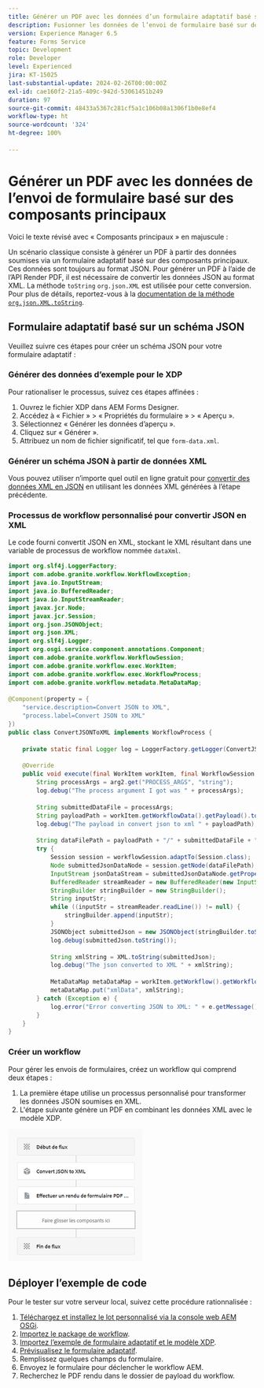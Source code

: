 ```yaml
---
title: Générer un PDF avec les données d’un formulaire adaptatif basé sur des composants principaux
description: Fusionner les données de l’envoi de formulaire basé sur des composants principaux avec le modèle XDP dans le workflow
version: Experience Manager 6.5
feature: Forms Service
topic: Development
role: Developer
level: Experienced
jira: KT-15025
last-substantial-update: 2024-02-26T00:00:00Z
exl-id: cae160f2-21a5-409c-942d-53061451b249
duration: 97
source-git-commit: 48433a5367c281cf5a1c106b08a1306f1b0e8ef4
workflow-type: ht
source-wordcount: '324'
ht-degree: 100%

---
```


# Générer un PDF avec les données de l’envoi de formulaire basé sur des composants principaux

Voici le texte révisé avec « Composants principaux » en majuscule :

Un scénario classique consiste à générer un PDF à partir des données soumises via un formulaire adaptatif basé sur des composants principaux. Ces données sont toujours au format JSON. Pour générer un PDF à l’aide de l’API Render PDF, il est nécessaire de convertir les données JSON au format XML. La méthode `toString` `org.json.XML` est utilisée pour cette conversion. Pour plus de détails, reportez-vous à la [documentation de la méthode `org.json.XML.toString`](https://www.javadoc.io/doc/org.json/json/20171018/org/json/XML.html#toString-java.lang.Object-).

## Formulaire adaptatif basé sur un schéma JSON

Veuillez suivre ces étapes pour créer un schéma JSON pour votre formulaire adaptatif :

### Générer des données d’exemple pour le XDP

Pour rationaliser le processus, suivez ces étapes affinées :

1. Ouvrez le fichier XDP dans AEM Forms Designer.
1. Accédez à « Fichier » > « Propriétés du formulaire » > « Aperçu ».
1. Sélectionnez « Générer les données d’aperçu ».
1. Cliquez sur « Générer ».
1. Attribuez un nom de fichier significatif, tel que `form-data.xml`.

### Générer un schéma JSON à partir de données XML

Vous pouvez utiliser n’importe quel outil en ligne gratuit pour [convertir des données XML en JSON](https://jsonformatter.org/xml-to-jsonschema) en utilisant les données XML générées à l’étape précédente.

### Processus de workflow personnalisé pour convertir JSON en XML

Le code fourni convertit JSON en XML, stockant le XML résultant dans une variable de processus de workflow nommée `dataXml`.

```java
import org.slf4j.LoggerFactory;
import com.adobe.granite.workflow.WorkflowException;
import java.io.InputStream;
import java.io.BufferedReader;
import java.io.InputStreamReader;
import javax.jcr.Node;
import javax.jcr.Session;
import org.json.JSONObject;
import org.json.XML;
import org.slf4j.Logger;
import org.osgi.service.component.annotations.Component;
import com.adobe.granite.workflow.WorkflowSession;
import com.adobe.granite.workflow.exec.WorkItem;
import com.adobe.granite.workflow.exec.WorkflowProcess;
import com.adobe.granite.workflow.metadata.MetaDataMap;

@Component(property = {
    "service.description=Convert JSON to XML",
    "process.label=Convert JSON to XML"
})
public class ConvertJSONToXML implements WorkflowProcess {

    private static final Logger log = LoggerFactory.getLogger(ConvertJSONToXML.class);

    @Override
    public void execute(final WorkItem workItem, final WorkflowSession workflowSession, final MetaDataMap arg2) throws WorkflowException {
        String processArgs = arg2.get("PROCESS_ARGS", "string");
        log.debug("The process argument I got was " + processArgs);
        
        String submittedDataFile = processArgs;
        String payloadPath = workItem.getWorkflowData().getPayload().toString();
        log.debug("The payload in convert json to xml " + payloadPath);
        
        String dataFilePath = payloadPath + "/" + submittedDataFile + "/jcr:content";
        try {
            Session session = workflowSession.adaptTo(Session.class);
            Node submittedJsonDataNode = session.getNode(dataFilePath);
            InputStream jsonDataStream = submittedJsonDataNode.getProperty("jcr:data").getBinary().getStream();
            BufferedReader streamReader = new BufferedReader(new InputStreamReader(jsonDataStream, "UTF-8"));
            StringBuilder stringBuilder = new StringBuilder();
            String inputStr;
            while ((inputStr = streamReader.readLine()) != null) {
                stringBuilder.append(inputStr);
            }
            JSONObject submittedJson = new JSONObject(stringBuilder.toString());
            log.debug(submittedJson.toString());
            
            String xmlString = XML.toString(submittedJson);
            log.debug("The json converted to XML " + xmlString);
            
            MetaDataMap metaDataMap = workItem.getWorkflow().getWorkflowData().getMetaDataMap();
            metaDataMap.put("xmlData", xmlString);
        } catch (Exception e) {
            log.error("Error converting JSON to XML: " + e.getMessage(), e);
        }
    }
}
```

### Créer un workflow

Pour gérer les envois de formulaires, créez un workflow qui comprend deux étapes :

1. La première étape utilise un processus personnalisé pour transformer les données JSON soumises en XML.
1. L&#39;étape suivante génère un PDF en combinant les données XML avec le modèle XDP.

![json-to-xml](assets/json-to-xml-process-step.png)


## Déployer l’exemple de code

Pour le tester sur votre serveur local, suivez cette procédure rationnalisée :

1. [Téléchargez et installez le lot personnalisé via la console web AEM OSGi](assets/convertJsonToXML.core-1.0.0-SNAPSHOT.jar).
1. [Importez le package de workflow](assets/workflow_to_render_pdf.zip).
1. [Importez l’exemple de formulaire adaptatif et le modèle XDP](assets/adaptive_form_and_xdp_template.zip).
1. [Prévisualisez le formulaire adaptatif](http://localhost:4502/content/dam/formsanddocuments/f23/jcr:content?wcmmode=disabled).
1. Remplissez quelques champs du formulaire.
1. Envoyez le formulaire pour déclencher le workflow AEM.
1. Recherchez le PDF rendu dans le dossier de payload du workflow.
